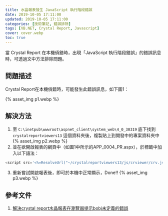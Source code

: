 ```yaml
---
title: 水晶報表發生 JavaScript 執行階段錯誤
date: 2019-10-05 17:11:00
updated: 2019-10-05 17:11:00
categories: [技術筆記, 錯誤排除]
tags: [VB.NET, Crystal Report, Javascript]
cover: cover.webp
toc: true
---
```


當 Crystal Report 在本機偵錯時，出現「JavaScript 執行階段錯誤」的錯誤訊息時，可透過文中方法排除問題。

<!-- more -->

## 問題描述

Crystal Report在本機偵錯時，可能發生此錯誤訊息，如下圖1：

{% asset_img p1.webp %}

## 解決方法

1. 至 `C:\inetpub\wwwroot\aspnet_client\system_web\4_0_30319` 底下找到 `crystalreportviewers13` 這個資料夾後，複製貼上到開發中的專案資料夾中
  {% asset_img p2.webp %}
2. 並在欲開啟報表的網頁中（如圖1中所示的APP_0004_PR.aspx），於標籤中加入以下語法：
```javascript
<script src='<%=ResolveUrl("~/crystalreportviewers13/js/crviewer/crv.js")%>' type="text/javascript"></script>
```
3. 重新嘗試開啟報表後，即可於本機中正常顯示，Done!!
  {% asset_img p3.webp %}

## 參考文件
1. [解決crystal report水晶報表在瀏覽器提示bobj未定義的錯誤](https://www.cnblogs.com/muzinian/p/4721690.html)